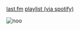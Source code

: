 [last.fm](https://www.last.fm/user/awintersball) [playlist (via spotify)](https://open.spotify.com/playlist/2zXPW10Tb08Hh4fmcgRs7n?si=ec48bc8c97b943e3)

![noo](https://media1.tenor.com/m/0JeSXCwHjVwAAAAd/teto-sm64.gif)

